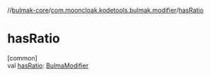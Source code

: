 //[bulmak-core](../../index.md)/[com.mooncloak.kodetools.bulmak.modifier](index.md)/[hasRatio](has-ratio.md)

# hasRatio

[common]\
val [hasRatio](has-ratio.md): [BulmaModifier](-bulma-modifier/index.md)
